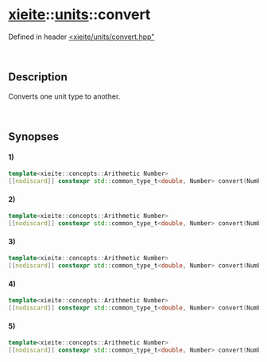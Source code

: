 # [xieite](../../xieite.md)\:\:[units](../../units.md)\:\:convert
Defined in header [<xieite/units/convert.hpp"](../../../include/xieite/units/convert.hpp)

&nbsp;

## Description
Converts one unit type to another.

&nbsp;

## Synopses
#### 1)
```cpp
template<xieite::concepts::Arithmetic Number>
[[nodiscard]] constexpr std::common_type_t<double, Number> convert(Number value, xieite::units::Angle source, xieite::units::Angle target) noexcept;
```
#### 2)
```cpp
template<xieite::concepts::Arithmetic Number>
[[nodiscard]] constexpr std::common_type_t<double, Number> convert(Number value, xieite::units::Area source, xieite::units::Area target) noexcept;
```
#### 3)
```cpp
template<xieite::concepts::Arithmetic Number>
[[nodiscard]] constexpr std::common_type_t<double, Number> convert(Number value, xieite::units::Length source, xieite::units::Length target) noexcept;
```
#### 4)
```cpp
template<xieite::concepts::Arithmetic Number>
[[nodiscard]] constexpr std::common_type_t<double, Number> convert(Number value, xieite::units::Temperature source, xieite::units::Temperature target) noexcept;
```
#### 5)
```cpp
template<xieite::concepts::Arithmetic Number>
[[nodiscard]] constexpr std::common_type_t<double, Number> convert(Number value, xieite::units::Volume source, xieite::units::Volume target) noexcept;
```
